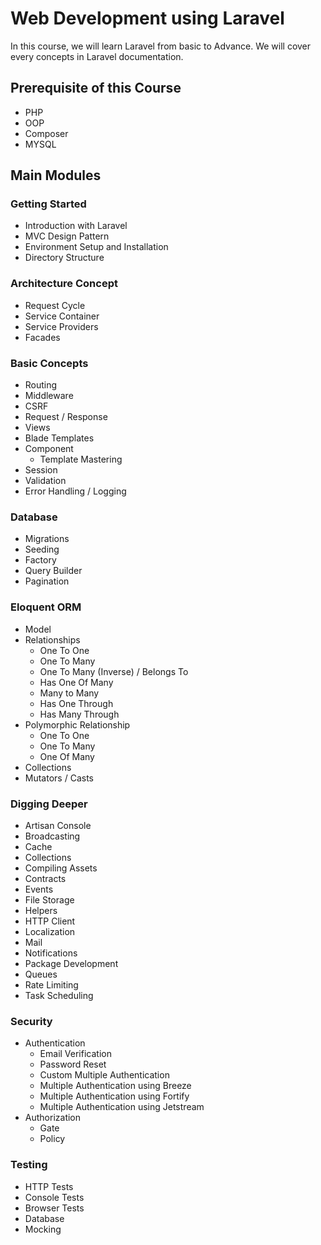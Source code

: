 # Web Development using Laravel
In this course, we will learn Laravel from basic to Advance. We will cover every concepts in Laravel documentation. 

## Prerequisite of this Course 
- PHP
- OOP
- Composer 
- MYSQL

## 	Main Modules

### Getting Started
- Introduction with Laravel
- MVC Design Pattern
- Environment Setup and Installation
- Directory  Structure

### Architecture Concept
- Request Cycle
- Service Container
- Service Providers
- Facades

### Basic Concepts

- Routing 
- Middleware
- CSRF
- Request / Response
- Views
- Blade Templates 
- Component
    - Template Mastering 
- Session
- Validation 
- Error Handling / Logging

### Database

- Migrations
- Seeding 
- Factory
- Query Builder
- Pagination

### Eloquent ORM
- Model 
- Relationships
    - One To One
    - One To Many
    - One To Many (Inverse) / Belongs To
    - Has One Of Many
    - Many to Many
    - Has One Through
    - Has Many Through
- Polymorphic Relationship
    - One To One
   -  One To Many
   -  One Of Many
- Collections
- Mutators / Casts

### Digging Deeper
- Artisan Console
- Broadcasting
- Cache
- Collections
- Compiling Assets
- Contracts
- Events
- File Storage
- Helpers
- HTTP Client
- Localization
- Mail
- Notifications
- Package Development
- Queues
- Rate Limiting
- Task Scheduling
### Security

- Authentication
    - Email Verification
    - Password Reset
    - Custom Multiple Authentication
    - Multiple Authentication using Breeze
    - Multiple Authentication using Fortify
    - Multiple Authentication using Jetstream
- Authorization
    - Gate 
    - Policy



### Testing
- HTTP Tests
- Console Tests
- Browser Tests
- Database
- Mocking
